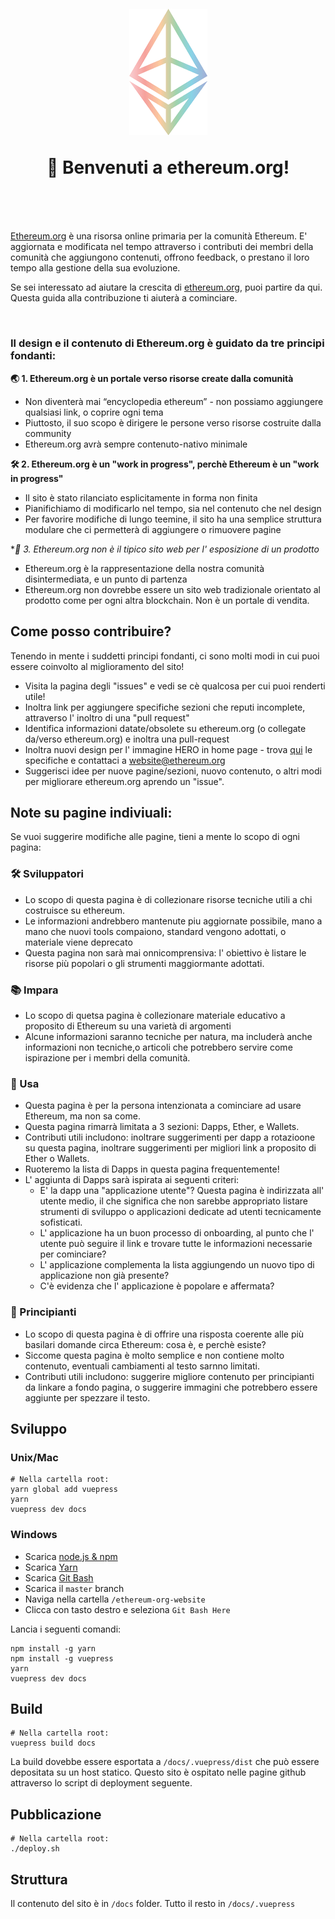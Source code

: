 <h1 align="center" style="margin-top: 1em; margin-bottom: 3em;">
  <p><a href="https://ethereum.org"><img alt="ethereum logo" src="./eth.png" alt="ethereum.org" width="125"></a></p>
  <p>👋 Benvenuti a ethereum.org!</p>
</h1>

[Ethereum.org](https://ethereum.org) è una risorsa online primaria per la comunità Ethereum. E' aggiornata e modificata nel tempo attraverso i contributi dei membri della comunità che aggiungono contenuti, offrono feedback, o prestano il loro tempo alla gestione della sua evoluzione.

Se sei interessato ad aiutare la crescita di [ethereum.org](https://ethereum.org), puoi partire da qui. Questa guida alla contribuzione ti aiuterà a cominciare.

<br>

### Il design e il contenuto di Ethereum.org è guidato da tre principi fondanti:


**🌏 1. Ethereum.org è un portale verso risorse create dalla comunità**
  - Non diventerà mai “encyclopedia ethereum” - non possiamo aggiungere qualsiasi link, o coprire ogni tema
  - Piuttosto, il suo scopo è dirigere le persone verso risorse costruite dalla community
  - Ethereum.org avrà sempre contenuto-nativo minimale

**🛠 2. Ethereum.org è un "work in progress", perchè Ethereum è un "work in progress"**
  - Il sito è stato rilanciato esplicitamente in forma non finita
  - Pianifichiamo di modificarlo nel tempo, sia nel contenuto che nel design
  - Per favorire modifiche di lungo teemine, il sito ha una semplice struttura modulare che ci permetterà di aggiungere o rimuovere pagine

**🦄 3. Ethereum.org non è il tipico sito web per l' esposizione di un prodotto*
  - Ethereum.org è la rappresentazione della nostra comunità disintermediata, e un punto di partenza
  - Ethereum.org non dovrebbe essere un sito web tradizionale orientato al prodotto come per ogni altra blockchain. Non è un portale di vendita.


## Come posso contribuire?

Tenendo in mente i suddetti principi fondanti, ci sono molti modi in cui puoi essere coinvolto al miglioramento del sito!


- Visita la pagina degli "issues" e vedi se cè qualcosa per cui puoi renderti utile!
- Inoltra link per aggiungere specifiche sezioni che reputi incomplete, attraverso l' inoltro di una "pull request"
- Identifica informazioni datate/obsolete su ethereum.org (o collegate da/verso ethereum.org) e inoltra una pull-request
- Inoltra nuovi design per l' immagine HERO in home page - trova [qui](https://github.com/ethereum/ethereum-org-website/blob/master/ethereum.org-hero-image-specs.pdf) le specifiche e contattaci a website@ethereum.org
- Suggerisci idee per nuove pagine/sezioni, nuovo contenuto, o altri modi per migliorare ethereum.org aprendo un "issue".


## Note su pagine indiviuali:

Se vuoi suggerire modifiche alle pagine, tieni a mente lo scopo di ogni pagina:

### 🛠 Sviluppatori

- Lo scopo di questa pagina è di collezionare risorse tecniche utili a chi costruisce su ethereum.
- Le informazioni andrebbero mantenute piu aggiornate possibile, mano a mano che nuovi tools compaiono, standard vengono adottati, o materiale viene deprecato
- Questa pagina non sarà mai onnicomprensiva: l' obiettivo è listare le risorse più popolari o gli strumenti maggiormante adottati.

### 📚 Impara

- Lo scopo di quetsa pagina è collezionare materiale educativo a proposito di Ethereum su una varietà di argomenti
- Alcune informazioni saranno tecniche per natura, ma includerà anche informazioni non tecniche,o articoli che potrebbero servire come ispirazione per i membri della comunità.

### 📱 Usa

- Questa pagina è per la persona intenzionata a cominciare ad  usare Ethereum, ma non sa come.
- Questa pagina rimarrà limitata a 3 sezioni: Dapps, Ether, e Wallets.
- Contributi utili includono: inoltrare suggerimenti per dapp a rotazioone su questa pagina, inoltrare suggerimenti per migliori link a proposito di Ether o Wallets.
- Ruoteremo la lista di Dapps in questa pagina frequentemente!
- L' aggiunta di Dapps sarà ispirata ai seguenti criteri:
  - E' la dapp una "applicazione utente"? Questa pagina è indirizzata all' utente medio, il che significa che non sarebbe appropriato listare strumenti di sviluppo o applicazioni dedicate ad utenti tecnicamente sofisticati.
  - L' applicazione ha un buon processo di onboarding, al punto che l' utente può seguire il link e trovare tutte le informazioni necessarie per cominciare?
  - L' applicazione complementa la lista aggiungendo un nuovo tipo di applicazione non già presente?
  - C'è evidenza che l' applicazione è popolare e affermata?


### 👋 Principianti

- Lo scopo di questa pagina è di offrire una risposta coerente alle più basilari domande circa Ethereum: cosa è, e perchè esiste?
- Siccome questa pagina è molto semplice e non contiene molto contenuto, eventuali cambiamenti al testo sarnno limitati.
- Contributi utili includono: suggerire migliore contenuto per principianti da linkare a fondo pagina, o suggerire immagini che potrebbero essere aggiunte per spezzare il testo.



## Sviluppo

### Unix/Mac
```
# Nella cartella root:
yarn global add vuepress
yarn
vuepress dev docs
```

### Windows
- Scarica [node.js & npm](https://nodejs.org/en/download/)
- Scarica [Yarn](https://yarnpkg.com/en/docs/install#windows-stable)
- Scarica [Git Bash](https://git-scm.com/downloads)
- Scarica il `master` branch
- Naviga nella cartella `/ethereum-org-website`
- Clicca con tasto destro e seleziona `Git Bash Here`

Lancia i seguenti comandi:
```
npm install -g yarn
npm install -g vuepress
yarn
vuepress dev docs
```

## Build
```
# Nella cartella root:
vuepress build docs
```

La build dovebbe essere esportata a `/docs/.vuepress/dist` che può essere depositata su un host statico. Questo sito è ospitato nelle pagine github attraverso lo script di deployment seguente.


## Pubblicazione
```
# Nella cartella root:
./deploy.sh
```

## Struttura
Il contenuto del sito è in `/docs` folder. Tutto il resto in `/docs/.vuepress`

